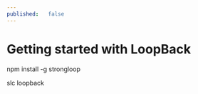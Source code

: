 ```yaml
---
published:   false
---
```


# Getting started with LoopBack



npm install -g strongloop

slc loopback